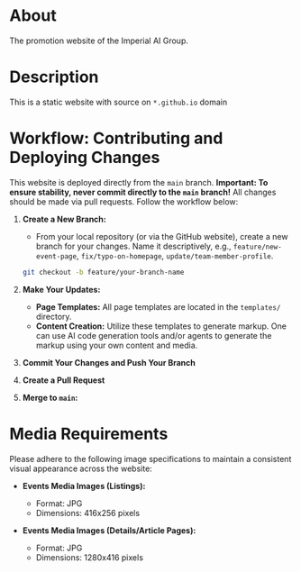 # About

The promotion website of the Imperial AI Group.

# Description

This is a static website with source on `*.github.io` domain

# Workflow: Contributing and Deploying Changes

This website is deployed directly from the `main` branch. **Important: To ensure stability, never commit directly to the `main` branch!**  All changes should be made via pull requests.  Follow the workflow below:

1.  **Create a New Branch:**

    *   From your local repository (or via the GitHub website), create a new branch for your changes.  Name it descriptively, e.g., `feature/new-event-page`, `fix/typo-on-homepage`, `update/team-member-profile`.

    ```bash
    git checkout -b feature/your-branch-name
    ```

2.  **Make Your Updates:**

    *   **Page Templates:** All page templates are located in the `templates/` directory.
    *   **Content Creation:** Utilize these templates to generate markup. One can use AI code generation tools and/or agents to generate the markup using your own content and media.

3. **Commit Your Changes and Push Your Branch**

4.  **Create a Pull Request**

5.  **Merge to `main`:**

# Media Requirements

Please adhere to the following image specifications to maintain a consistent visual appearance across the website:

*   **Events Media Images (Listings):**
    *   Format: JPG
    *   Dimensions: 416x256 pixels

*   **Events Media Images (Details/Article Pages):**
    *   Format: JPG
    *   Dimensions: 1280x416 pixels


